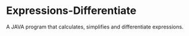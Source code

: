 # Expressions-Differentiate
A JAVA program that calculates, simplifies and differentiate expressions.
